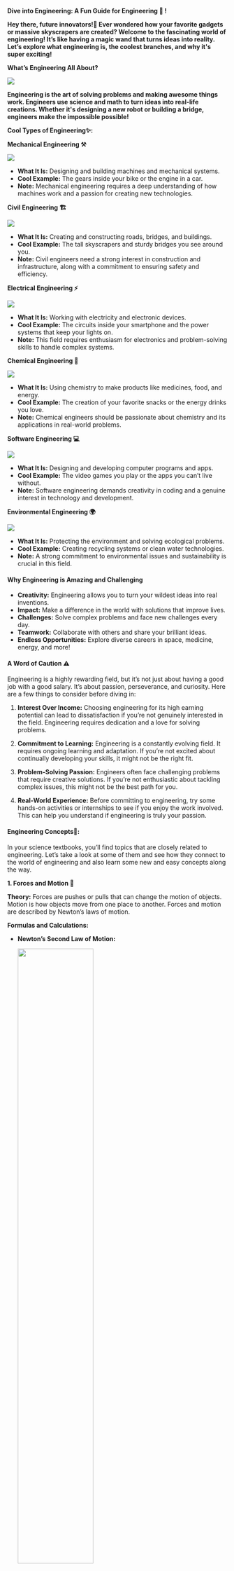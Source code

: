 **Dive into Engineering: A Fun Guide for Engineering 🚀 \!**

**Hey there, future innovators\!🌟 Ever wondered how your favorite gadgets or massive skyscrapers are created? Welcome to the fascinating world of engineering\! It’s like having a magic wand that turns ideas into reality. Let’s explore what engineering is, the coolest branches, and why it's super exciting\!**

**What’s Engineering All About?**

<img src="Images/Image 1.png">

**Engineering is the art of solving problems and making awesome things work. Engineers use science and math to turn ideas into real-life creations. Whether it's designing a new robot or building a bridge, engineers make the impossible possible\!**

**Cool Types of Engineering✨:**


**Mechanical Engineering ⚒️**

<img src="Images/Image 2.png">

* **What It Is:** Designing and building machines and mechanical systems.  
* **Cool Example:** The gears inside your bike or the engine in a car.  
* **Note:** Mechanical engineering requires a deep understanding of how machines work and a passion for creating new technologies.

**Civil Engineering 🏗️**

<img src="Images/Image 3.png">

* **What It Is:** Creating and constructing roads, bridges, and buildings.  
* **Cool Example:** The tall skyscrapers and sturdy bridges you see around you.  
* **Note:** Civil engineers need a strong interest in construction and infrastructure, along with a commitment to ensuring safety and efficiency.

**Electrical Engineering ⚡**

<img src="Images/Image 4.png">

* **What It Is:** Working with electricity and electronic devices.  
* **Cool Example:** The circuits inside your smartphone and the power systems that keep your lights on.  
* **Note:** This field requires enthusiasm for electronics and problem-solving skills to handle complex systems.

**Chemical Engineering 🧪**

<img src="Images/Image 5.png">

* **What It Is:** Using chemistry to make products like medicines, food, and energy.  
* **Cool Example:** The creation of your favorite snacks or the energy drinks you love.  
* **Note:** Chemical engineers should be passionate about chemistry and its applications in real-world problems.

**Software Engineering 💻**

<img src="Images/Image 6.png">

* **What It Is:** Designing and developing computer programs and apps.  
* **Cool Example:** The video games you play or the apps you can’t live without.  
* **Note:** Software engineering demands creativity in coding and a genuine interest in technology and development.

**Environmental Engineering 🌍**

<img src="Images/Image 7.png">

* **What It Is:** Protecting the environment and solving ecological problems.  
* **Cool Example:** Creating recycling systems or clean water technologies.  
* **Note:** A strong commitment to environmental issues and sustainability is crucial in this field.

#### **Why Engineering is Amazing and Challenging**

* **Creativity:** Engineering allows you to turn your wildest ideas into real inventions.  
* **Impact:** Make a difference in the world with solutions that improve lives.  
* **Challenges:** Solve complex problems and face new challenges every day.  
* **Teamwork:** Collaborate with others and share your brilliant ideas.  
* **Endless Opportunities:** Explore diverse careers in space, medicine, energy, and more\!

#### **A Word of Caution ⚠️**

#### 

Engineering is a highly rewarding field, but it’s not just about having a good job with a good salary. It’s about passion, perseverance, and curiosity. Here are a few things to consider before diving in:

1. **Interest Over Income:** Choosing engineering for its high earning potential can lead to dissatisfaction if you’re not genuinely interested in the field. Engineering requires dedication and a love for solving problems.

1. **Commitment to Learning:** Engineering is a constantly evolving field. It requires ongoing learning and adaptation. If you’re not excited about continually developing your skills, it might not be the right fit.

1. **Problem-Solving Passion:** Engineers often face challenging problems that require creative solutions. If you’re not enthusiastic about tackling complex issues, this might not be the best path for you.

1. **Real-World Experience:** Before committing to engineering, try some hands-on activities or internships to see if you enjoy the work involved. This can help you understand if engineering is truly your passion.

   

#### **Engineering Concepts📑:**

In your science textbooks, you’ll find topics that are closely related to engineering. Let’s take a look at some of them and see how they connect to the world of engineering and also learn some new and easy concepts along the way.

 **1\. Forces and Motion 🌌** 

**Theory:** Forces are pushes or pulls that can change the motion of objects. Motion is how objects move from one place to another. Forces and motion are described by Newton’s laws of motion.

**Formulas and Calculations:**

* **Newton’s Second Law of Motion:**    

  <img src="Images/Image 8.png" width="60%">

  * **F** is the force applied (in Newtons, N)  
  * **m** is the mass of the object (in kilograms, kg)  
  * **a** is the acceleration (in meters per second squared, m/s²)

  Example: If you push a cart with a force of 10 N and the cart has a mass of 2 kg, the acceleration is 10N/ 2 kg \= 5 m/s2

* **Gravity Force:**  

  <img src="Images/Image 9.png" width="40%">

  * **g** is the acceleration due to gravity (approximately 9.8 m/s² on Earth)

  Example: A book with a mass of 1 kg has a gravitational force of 1 kg×9.8 m/s2 \= 9.8 N.

* **Friction Force:**  

  <img src="Images/Image 10.png" width="50%">

  * **μ** is the coefficient of friction  
  * **N** is the normal force (the force perpendicular to the surface)

  Example: If the coefficient of friction is 0.5 and the normal force is 10 N, the frictional force is 0.5×10 N=5 N.

         **Distance Covered with Constant Motion:**   

<img src="Images/Image 11.png" width="50%">

* **d** is the distance covered (in meters, m)  
* **v** is the velocity (in meters per second, m/s)  
* **t** is the time (in seconds, s)

       Example: If a car travels at 20 m/s for 10 seconds, the distance covered is

       20 m/s×10 s \= 200 m.

        **Distance Covered with Uniform Acceleration:** 

<img src="Images/Image 12.png" width="50%">

* **v\_i** is the initial velocity (in m/s)  
* **a** is the acceleration (in m/s²)  
* **t** is the time (in seconds, s)

<Img src="Images/Image 13.png" width="90%">

**Engineering Connection:** Engineers use these principles to design and test machines, vehicles, and structures to ensure they work safely and efficiently.

**2\. Simple Machines ⚙️🔧**

**Theory:** Simple machines make work easier by allowing us to apply less force to move objects. They include levers, pulleys, inclined planes, screws, wedges, and gears.

### **Understanding Mechanical Advantage: Making Work Easier**

**Mechanical Advantage (MA)** is a concept used to describe how simple machines make work easier. It measures the factor by which a machine multiplies the force applied to it, allowing you to lift or move a heavier load with less effort.

#### **What is Mechanical Advantage?**

Mechanical Advantage tells us how much a machine increases the force you apply. In simple terms, it’s a way of figuring out how effective a machine is at helping you move or lift things.

**Formulas and Calculations:**

* **Effort Arm and Load Arm:** In a lever, the effort arm is the distance from the fulcrum (pivot point) to where you apply force. The load arm is the distance from the fulcrum to the point where the load (object to be moved) is located.  
  1. **Effort Arm:** The part of the lever where you apply your force. The longer this arm, the less force you need to lift the load.  
  1. **Load Arm:** The part of the lever where the load is placed. The shorter this arm, the more force you need to lift the load.

* **Mechanical Advantage (MA) for Levers:**  
    
  <p>
    <img src="Images/Image 14.png" width="50%">
    <img src="Images/Image 15.png">
  </p>


  Example: If a seesaw has an effort arm of 2 meters and a load arm of 1 meter, the mechanical advantage is 2 m / 1 m \= 2\. This means you can lift a load with half the force by using this lever.


* **Mechanical Advantage for Pulleys:**    A pulley is a device that can increase the magnitude of an effort force. There are many types of pulleys and the mechanical advantages also vary for each of them.

### **Without Pulley**

<img src="Images/Image 16.png">

With no pulley \- the effort force is *similar* to the load \- in opposite direction.

*S \= F                                  (1)* 

*where* 

*S \= effort force (N, lb)* 

*F \= load (N, lb)* 

So, the mechanical advantage will be 1

### **Single Pulley**

#### **Fixed Pulley**

<img src="Images/Image 17.png">

With a single fixed pulley the effort force is *similar* (or more due to efficiency loss) to the load.

*S \= F                                (2)* 

The advantage with the single fixed pulley is that the direction of force is changed \- it is possible to pull down instead of lifting up.

So, the mechanical advantage will be 1

#### **Movable Pulley**

<img src="Images/Image 18.png">

With a single moveable pulley the effort force is *half* (or more due to efficiency loss) of the load.

*S \= 1/2 F                                (3)* 

So the mechanical advantage will be 2

### **Combined Pulleys**

<img src="Images/Image 19.png">

With a combined moveable pulley as above \- the effort force is *half* (or more due to efficiency loss) of the load.

*S \= 1/2 F                               (4)* 

Here, the mechanical advantage will be 2

To understand the concept of mechanical advantages in pulleys we can see this picture:

<img src="Images/Image 20.png">

This demonstrates a few pulley setups. First, we’ll look at pulley system 1\. This is a simple pulley, and in order to keep a weight pulling with 100 N of force up in the air, you have to pull with 100 N. This is because all of the weight of the block creates a tension on that one single rope, and you have to pull with the same force. Since the ratio between weight force and the required force is 1:1, the mechanical advantage is 1\. Pretty easy.

Now in pulley system 2, we’ve added another pulley, one that moves with the weight. Notice how the 100 N force of the weight has been split in two by the presence of two ends of the rope to support the weight instead of just one. The system still balances out, 50+50–100=0, only now half of the tension is diverted to the ceiling, and you only have to pull with 50 N of force to lift 100 N. With a force ratio of 2:1 this time around, you have a mechanical advantage of 2\.

Again, with pulley system 3, we have divided up the force of the weight, but this time, by adding a third pulley and hooking the rope directly on the second pulley, it’s split into thirds. As you probably guessed, this gives us a mechanical advantage of 3\.

**So, Mechanical Advantage for Pulleys**  \=  The **number of loops of the rope**.

* **Efficiency:**    **Efficiency is denoted by η.** 

  <img src="Images/Image 21.png" width="40%">

<Img src="Images/Image 22.png">

**Engineering Connection:** Engineers use simple machines to create complex tools and systems. For instance, cranes use pulleys to lift heavy objects with less effort.

**3\. Energy 🔋**

**Theory:** Energy is the ability to do work. It comes in various forms such as kinetic (energy of motion), potential (stored energy), and thermal (heat energy). Energy cannot be created or destroyed, only transformed from one form to another.

**Formulas and Calculations:**

* **Kinetic Energy (KE):**   

  <img src="Images/Image 23.png">

  * **m** is mass (in kg)  
  * **v** is velocity (in m/s)

  <img src="Images/Image 24.png">

* **Potential Energy (PE):** 

  <img src="Images/Image 25.png">

  * **m** is mass (in kg)  
  * **g** is gravitational acceleration (9.8 m/s²)  
  * **h** is height (in meters)

  Example: A book with a mass of 2 kg on a shelf 5 meters high has a potential energy of 2 kg × 9.8 m/s2 × 5 m= 98 J.

  **Energy Conservation:** The total energy in a closed system remains constant.

**Engineering Connection:** Engineers use these principles to design energy-efficient systems, such as power plants and renewable energy sources, ensuring optimal energy use and conservation.

**4\. Work and Power 💪 ⚡**

**Theory:** Work is done when a force moves an object over a distance. Power is the rate at which work is done.

**Formulas and Calculations:**

* **Work:** 

  <img src="Images/Image 26.png">

  * **W** is the work (in J)  
  * **F** is the force (in N)  
  * **d** is the distance (in m)

  Example: If you push a box with a force of 10 N over a distance of 5 meters, the work done is 10 N × 5 m=50 J.

* **Power:**   

  <p>
    <img src="Images/Image 27.jpg">
    <img src="Images/Image 28.png">
  </p>

  * **P** is the power (in W)  
  * **W** is the work done (in J)  
  * **t** is the time (in s)

  Example: If you do 100 J of work in 10 seconds, the power is 100 J10 s \= 10 W

**Engineering Connection:** Engineers calculate work and power to design machinery, engines, and energy systems that perform tasks efficiently and effectively.

### **Final Thoughts and Conclusion:**

Engineering is an extraordinary field that merges creativity, problem-solving, and technology. By linking the concepts you're learning in your science classes to real-world applications, you’ll realize that these aren’t just abstract ideas but essential tools for shaping and enhancing our world.

**Engineering is more than just solving technical problems; it’s about harnessing a genuine interest and passion for improving lives and making things work better.** As you explore engineering, whether through designing a new app, constructing a bridge, or developing innovative solutions, remember that the journey can be incredibly rewarding if it aligns with what excites you.

The principles you encounter in science—such as forces, energy, and chemical reactions—are foundational to engineering. They help you understand how things work and how you can apply this knowledge to create meaningful and practical solutions.

So, keep exploring and experimenting with what fascinates you the most. Engineering offers endless opportunities to turn ideas into reality and make a significant impact. Embrace the adventure, stay curious, and follow your passion. You might just be the next great engineer inventing something amazing that changes the world\!

By diving into engineering, you're not just learning about technology and science; you're stepping into a world where your creativity and problem-solving skills can lead to groundbreaking innovations. The future is full of possibilities, and your journey in engineering could be the key to discovering something truly incredible.
